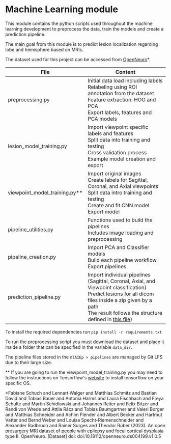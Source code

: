 # Machine Learning module

This module contains the python scripts used throughout the machine learning development to preprocess the data, train the models and create a prediction pipeline.

The main goal from this module is to predict lesion localization regarding lobe and hemisphere based on MRIs.

The dataset used for this project can be accessed from [OpenNeuro](https://openneuro.org/datasets/ds004199/versions/1.0.5)*.

| File                          | Content                                                                                                                                                                                                                                                                                                                                                      |
| ----------------------------- | ------------------------------------------------------------------------------------------------------------------------------------------------------------------------------------------------------------------------------------------------------------------------------------------------------------------------------------------------------------ |
| preprocessing.py              | Initial data load including labels<br />Relabeling using ROI annotation from the dataset<br />Feature extraction: HOG and PCA<br />Export labels, features and PCA models                                                                                                                                                                                   |
| lesion_model_training.py      | Import viewpoint specific labels and features<br />Split data into training and testing<br />Cross validation process<br />Example model creation and export                                                                                                                                                                                                 |
| viewpoint_model_training.py** | Import original images<br />Create labels for Sagittal, Coronal, and Axial viewpoints<br />Split data intro training and testing<br />Create and fit CNN model<br />Export model                                                                                                                                                                            |
| pipeline_utilities.py         | Functions used to build the pipelines<br />Includes image loading and preprocessing                                                                                                                                                                                                                                                                          |
| pipeline_creation.py          | Import PCA and Classifier models<br />Build each pipeline workflow<br />Export pipelines                                                                                                                                                                                                                                                                     |
| prediction_pipeline.py        | Import individual pipelines (Sagittal, Coronal, Axial, and Viewpoint classification)<br />Predict lesions for all dicom files inside a zip given by a path<br />The result follows the structure defined in [this file](https://github.com/SELF-Software-Evolution-Lab/AI-Epilepsy/blob/6aef6a666aecac0669770035d63b31091f546b23/bkAIEp/doc/mri_results.json)) |

To install the required dependencies run `pip install -r requirements.txt`

To run the preprocessing script you must download the dataset and place it inside a folder that can be specified in the variable `data_dir`.

The pipeline files stored in the `mlAIEp > pipelines` are managed by Git LFS due to their large size.

** If you are going to run the viewpoint_model_training.py you may need to follow the instructions on Tensorflow's [website](https://www.tensorflow.org/install/pip) to install tensorflow on your specific OS.

*Fabiane Schuch and Lennart Walger and Matthias Schmitz and Bastian David and Tobias Bauer and Antonia Harms and Laura Fischbach and Freya Schulte and Martin Schidlowski and Johannes Reiter and Felix Bitzer and Randi von Wrede and Attila Rácz and Tobias Baumgartner and Valeri Borger and Matthias Schneider and Achim Flender and Albert Becker and Hartmut Vatter and Bernd Weber and Louisa Specht-Riemenschneider and Alexander Radbruch and Rainer Surges and Theodor Rüber (2023). An open presurgery MRI dataset of people with epilepsy and focal cortical dysplasia type II. OpenNeuro. [Dataset] doi: doi:10.18112/openneuro.ds004199.v1.0.5
